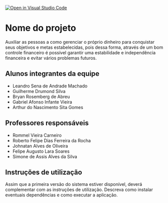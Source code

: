 [![Open in Visual Studio Code](https://classroom.github.com/assets/open-in-vscode-c66648af7eb3fe8bc4f294546bfd86ef473780cde1dea487d3c4ff354943c9ae.svg)](https://classroom.github.com/online_ide?assignment_repo_id=7699279&assignment_repo_type=AssignmentRepo)
# Nome do projeto

Auxiliar as pessoas a como gerenciar o próprio dinheiro para conquistar seus objetivos e metas estabelecidas, pois dessa forma, através de um bom controle financeiro é possível garantir uma estabilidade e independência financeira e evitar vários problemas futuros. 

## Alunos integrantes da equipe

* Leandro Sena de Andrade Machado
* Guilherme Drumond Silva
* Bryan Rosemberg de Abreu
* Gabriel Afonso Infante Vieira
* Arthur do Nascimento Sita Gomes


## Professores responsáveis

* Rommel Vieira Carneiro
* Roberto Felipe Dias Ferreira da Rocha
* Johnatan Alves de Oliveira
* Felipe Augusto Lara Soares
* Simone de Assis Alves da Silva

## Instruções de utilização

Assim que a primeira versão do sistema estiver disponível, deverá complementar com as instruções de utilização. Descreva como instalar eventuais dependências e como executar a aplicação.
